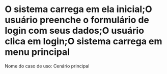 # O sistema carrega em ela inicial;O usuário preenche o formulário de login com seus dados;O usuário clica em login;O sistema carrega em menu principal

Nome do caso de uso: Cenário principal